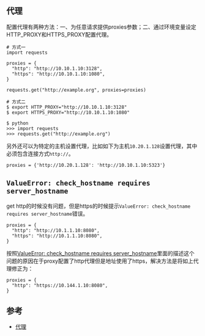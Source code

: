 ## 代理

配置代理有两种方法：一、为任意请求提供proxies参数；二、通过环境变量设定HTTP_PROXY和HTTPS_PROXY配置代理。

```
# 方式一
import requests

proxies = {
  "http": "http://10.10.1.10:3128",
  "https": "http://10.10.1.10:1080",
}

requests.get("http://example.org", proxies=proxies)

# 方式二
$ export HTTP_PROXY="http://10.10.1.10:3128"
$ export HTTPS_PROXY="http://10.10.1.10:1080"

$ python
>>> import requests
>>> requests.get("http://example.org")
```

另外还可以为特定的主机设置代理，比如如下为主机`10.20.1.128`设置代理，其中必须包含连接方式`http://`。

```
proxies = {'http://10.20.1.128': 'http://10.10.1.10:5323'}
```


## `ValueError: check_hostname requires server_hostname`

get http的时候没有问题，但是https的时候提示`ValueError: check_hostname requires server_hostname`错误。

```
proxies = {
  "http": "http://10.1.1.10:8080",
  "https": "http://10.1.1.10:8080",
}
```

按照[ValueError: check_hostname requires server_hostname](https://stackoverflow.com/questions/67297278/valueerror-check-hostname-requires-server-hostname)里面的描述这个问题的原因在于proxy配置了http代理但是地址使用了https，解决方法是将如上代理修正为：

```
proxies = {
  "http": "https://10.144.1.10:8080",
}
```

## 参考

- [代理](https://2.python-requests.org//zh_CN/latest/user/advanced.html#proxies)